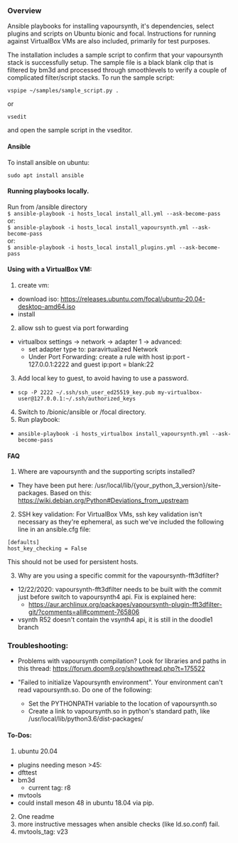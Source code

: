 ### Overview
Ansible playbooks for installing vapoursynth, it's dependencies, select plugins and scripts on Ubuntu bionic and focal. Instructions for running against VirtualBox VMs are also included, primarily for test purposes.

The installation includes a sample script to confirm that your vapoursynth stack is successfully setup. The sample file is a black blank clip that is filtered by bm3d and processed through smoothlevels to verify a couple of complicated filter/script stacks. To run the sample script:

```
vspipe ~/samples/sample_script.py .
```

or
```
vsedit
```

and open the sample script in the vseditor.

#### Ansible
To install ansible on ubuntu:<br>
```
sudo apt install ansible
```

#### Running playbooks locally.
Run from /ansible directory<br>
`$ ansible-playbook -i hosts_local install_all.yml --ask-become-pass`<br>
or:<br>
`$ ansible-playbook -i hosts_local install_vapoursynth.yml --ask-become-pass`<br>
or:<br>
`$ ansible-playbook -i hosts_local install_plugins.yml --ask-become-pass`


#### Using with a VirtualBox VM:
1. create vm:
  - download iso: https://releases.ubuntu.com/focal/ubuntu-20.04-desktop-amd64.iso
  - install
2. allow ssh to guest via port forwarding
  - virtualbox settings -> network -> adapter 1 -> advanced:
    - set adapter type to: paravirtualized Network
    - Under Port Forwarding: create a rule with host ip:port - 127.0.0.1:2222 and guest ip:port = blank:22
3. Add local key to guest, to avoid having to use a password.
  - `scp -P 2222 ~/.ssh/ssh_user_ed25519_key.pub my-virtualbox-user@127.0.0.1:~/.ssh/authorized_keys`
4. Switch to /bionic/ansible or /focal directory.
5. Run playbook:
  - `ansible-playbook -i hosts_virtualbox install_vapoursynth.yml --ask-become-pass`


#### FAQ
1. Where are vapoursynth and the supporting scripts installed?
- They have been put here: /usr/local/lib/{your_python_3_version}/site-packages. Based on this: https://wiki.debian.org/Python#Deviations_from_upstream

2. SSH key validation:
For VirtualBox VMs, ssh key validation isn't necessary as they're ephemeral, as such we've included the following line in an ansible.cfg file:
```
[defaults]
host_key_checking = False
```
This should not be used for persistent hosts.

3. Why are you using a specific commit for the vapoursynth-fft3dfilter?
- 12/22/2020: vapoursynth-fft3dfilter needs to be built with the commit just before switch to vapoursynth4 api. Fix is explained here:
  - https://aur.archlinux.org/packages/vapoursynth-plugin-fft3dfilter-git/?comments=all#comment-765806
- vsynth R52 doesn't contain the vsynth4 api, it is still in the doodle1 branch


### Troubleshooting:
- Problems with vapoursynth compilation? Look for libraries and paths in this thread:
https://forum.doom9.org/showthread.php?t=175522

- "Failed to initialize Vapoursynth environment". Your environment can't read vapoursynth.so. Do one of the following:
  - Set the PYTHONPATH variable to the location of vapoursynth.so
  - Create a link to vapoursynth.so in python's standard path, like /usr/local/lib/python3.6/dist-packages/

#### To-Dos:
1. ubuntu 20.04
  - plugins needing meson >45:
  - dfttest
  - bm3d
    - current tag: r8
  - mvtools
  - could install meson 48 in ubuntu 18.04 via pip.
2. One readme
3. more instructive messages when ansible checks (like ld.so.conf) fail.
4. mvtools_tag: v23
